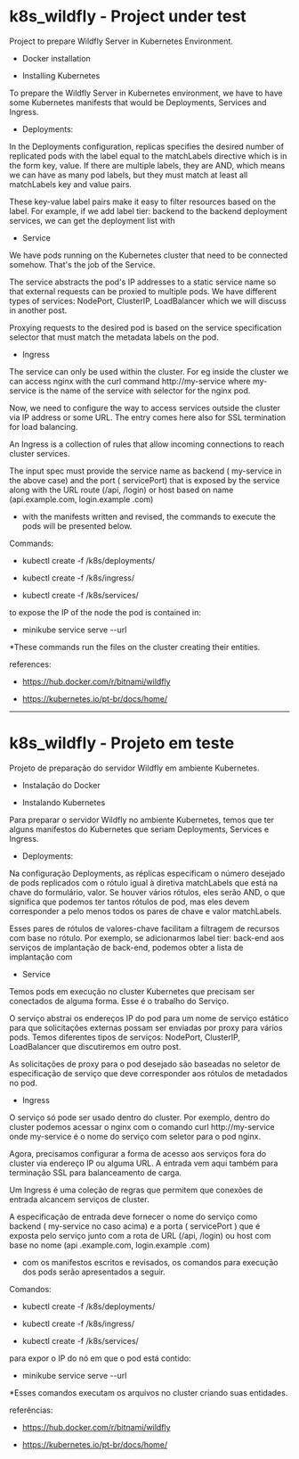 # k8s_wildfly - Project under test

Project to prepare Wildfly Server in Kubernetes Environment.

- Docker installation

- Installing Kubernetes

To prepare the Wildfly Server in Kubernetes environment, we have to have some Kubernetes manifests that would be Deployments, Services and Ingress.

- Deployments:

In the Deployments configuration, replicas specifies the desired number of replicated pods with the label equal to the matchLabels directive which is in the form key, value. If there are multiple labels, they are AND, which means we can have as many pod labels, but they must match at least all matchLabels key and value pairs.

These key-value label pairs make it easy to filter resources based on the label. For example, if we add label tier: backend to the backend deployment services, we can get the deployment list with

- Service

We have pods running on the Kubernetes cluster that need to be connected somehow. That's the job of the Service.

The service abstracts the pod's IP addresses to a static service name so that external requests can be proxied to multiple pods. We have different types of services: NodePort, ClusterIP, LoadBalancer which we will discuss in another post.

Proxying requests to the desired pod is based on the service specification selector that must match the metadata labels on the pod.

- Ingress

The service can only be used within the cluster. For eg inside the cluster we can access nginx with the curl command http://my-service where my-service is the name of the service with selector for the nginx pod.

Now, we need to configure the way to access services outside the cluster via IP address or some URL. The entry comes here also for SSL termination for load balancing.

An Ingress is a collection of rules that allow incoming connections to reach cluster services.

The input spec must provide the service name as backend ( my-service in the above case) and the port ( servicePort) that is exposed by the service along with the URL route (/api, /login) or host based on name (api.example.com, login.example .com)

- with the manifests written and revised, the commands to execute the pods will be presented below.

Commands:

- kubectl create -f /k8s/deployments/

- kubectl create -f /k8s/ingress/

- kubectl create -f /k8s/services/

to expose the IP of the node the pod is contained in:

- minikube service serve --url

*These commands run the files on the cluster creating their entities.

references:

- https://hub.docker.com/r/bitnami/wildfly

- https://kubernetes.io/pt-br/docs/home/

------------------------------------------------------------------------------------------------------------------------------------------------------

# k8s_wildfly - Projeto em teste

Projeto de preparação do servidor Wildfly em ambiente Kubernetes.

- Instalação do Docker

- Instalando Kubernetes

Para preparar o servidor Wildfly no ambiente Kubernetes, temos que ter alguns manifestos do Kubernetes que seriam Deployments, Services e Ingress.

- Deployments:

Na configuração Deployments, as réplicas especificam o número desejado de pods replicados com o rótulo igual à diretiva matchLabels que está na chave do formulário, valor. Se houver vários rótulos, eles serão AND, o que significa que podemos ter tantos rótulos de pod, mas eles devem corresponder a pelo menos todos os pares de chave e valor matchLabels.

Esses pares de rótulos de valores-chave facilitam a filtragem de recursos com base no rótulo. Por exemplo, se adicionarmos label tier: back-end aos serviços de implantação de back-end, podemos obter a lista de implantação com

- Service

Temos pods em execução no cluster Kubernetes que precisam ser conectados de alguma forma. Esse é o trabalho do Serviço.

O serviço abstrai os endereços IP do pod para um nome de serviço estático para que solicitações externas possam ser enviadas por proxy para vários pods. Temos diferentes tipos de serviços: NodePort, ClusterIP, LoadBalancer que discutiremos em outro post.

As solicitações de proxy para o pod desejado são baseadas no seletor de especificação de serviço que deve corresponder aos rótulos de metadados no pod.

- Ingress

O serviço só pode ser usado dentro do cluster. Por exemplo, dentro do cluster podemos acessar o nginx com o comando curl http://my-service onde my-service é o nome do serviço com seletor para o pod nginx.

Agora, precisamos configurar a forma de acesso aos serviços fora do cluster via endereço IP ou alguma URL. A entrada vem aqui também para terminação SSL para balanceamento de carga.

Um Ingress é uma coleção de regras que permitem que conexões de entrada alcancem serviços de cluster.

A especificação de entrada deve fornecer o nome do serviço como backend ( my-service no caso acima) e a porta ( servicePort ) que é exposta pelo serviço junto com a rota de URL (/api, /login) ou host com base no nome (api .example.com, login.example .com)

- com os manifestos escritos e revisados, os comandos para execução dos pods serão apresentados a seguir.

Comandos:

- kubectl create -f /k8s/deployments/

- kubectl create -f /k8s/ingress/

- kubectl create -f /k8s/services/

para expor o IP do nó em que o pod está contido:

-  minikube service serve --url

*Esses comandos executam os arquivos no cluster criando suas entidades.

referências:

- https://hub.docker.com/r/bitnami/wildfly

- https://kubernetes.io/pt-br/docs/home/


